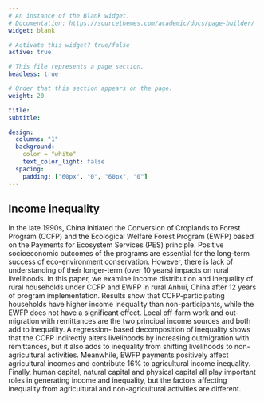 ```yaml
---
# An instance of the Blank widget.
# Documentation: https://sourcethemes.com/academic/docs/page-builder/
widget: blank

# Activate this widget? true/false
active: true

# This file represents a page section.
headless: true

# Order that this section appears on the page.
weight: 20

title: 
subtitle:

design:
  columns: "1"
  background:
    color = "white"
    text_color_light: false
  spacing:
    padding: ["60px", "0", "60px", "0"]
---
```

## Income inequality

In the late 1990s, China initiated the Conversion of Croplands to Forest Program (CCFP) and the Ecological
Welfare Forest Program (EWFP) based on the Payments for Ecosystem Services (PES) principle. Positive socioeconomic
outcomes of the programs are essential for the long-term success of eco-environment conservation.
However, there is lack of understanding of their longer-term (over 10 years) impacts on rural livelihoods. In this
paper, we examine income distribution and inequality of rural households under CCFP and EWFP in rural Anhui,
China after 12 years of program implementation. Results show that CCFP-participating households have higher
income inequality than non-participants, while the EWFP does not have a significant effect. Local off-farm work
and out-migration with remittances are the two principal income sources and both add to inequality. A regression-
based decomposition of inequality shows that the CCFP indirectly alters livelihoods by increasing outmigration
with remittances, but it also adds to inequality from shifting livelihoods to non-agricultural activities.
Meanwhile, EWFP payments positively affect agricultural incomes and contribute 16% to agricultural income
inequality. Finally, human capital, natural capital and physical capital all play important roles in generating
income and inequality, but the factors affecting inequality from agricultural and non-agricultural activities are
different.
